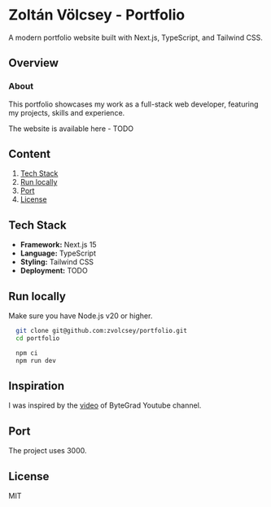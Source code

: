 # Zoltán Völcsey - Portfolio

A modern portfolio website built with Next.js, TypeScript, and Tailwind CSS.

## Overview

### About

This portfolio showcases my work as a full-stack web developer,
featuring my projects, skills and experience.

The website is available here - TODO

## Content

1. [Tech Stack](#tech-stack)
2. [Run locally](#run-locally)
3. [Port](#port)
4. [License](#license)

## Tech Stack

- **Framework:** Next.js 15
- **Language:** TypeScript
- **Styling:** Tailwind CSS
- **Deployment:** TODO

## Run locally

Make sure you have Node.js v20 or higher.

```bash
  git clone git@github.com:zvolcsey/portfolio.git
  cd portfolio

  npm ci
  npm run dev
```

## Inspiration

I was inspired by the [video](https://www.youtube.com/watch?v=sUKptmUVIBM) of ByteGrad Youtube channel.

## Port

The project uses 3000.

## License

MIT

